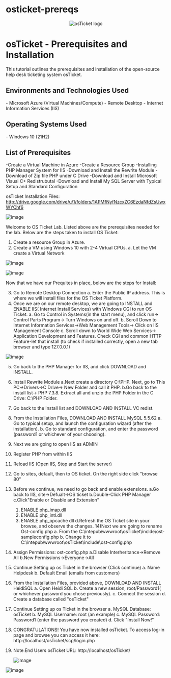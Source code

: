 # osticket-prereqs

<p align="center">
<img src="https://i.imgur.com/Clzj7Xs.png" alt="osTicket logo"/>
</p>

<h1>osTicket - Prerequisites and Installation</h1>
This tutorial outlines the prerequisites and installation of the open-source help desk ticketing system osTicket.<br />


<h2>Environments and Technologies Used</h2>
- Microsoft Azure (Virtual Machines/Compute)
- Remote Desktop
- Internet Information Services (IIS)

<h2>Operating Systems Used </h2>
- Windows 10</b> (21H2)

<h2>List of Prerequisites</h2>
-Create a Virtual Machine in Azure 
  -Create a Resource Group
-Installing PHP Manager System for IIS
-Download and Install the Rewrite Module
-Download of Zip file PHP under C Drive
-Download and Install Microsoft Visual C+ Redistrubutal 
-Download and Install My SQL Server with Typical Setup and Standard Configuration

osTicket Installation Files:
http://drive.google.com/drive/u/1/folders/1APMfNyfNzcxZC6EzdaNfdZsUwxWYChf6

![image](https://github.com/mroesberry988/osticket-prereqs/assets/134666751/9267e7e1-42c8-4709-8a10-9e618bef2faf)


Welcome to OS Ticket Lab. Listed above are the prerequisites needed for the lab. Below are the steps taken to install OS Ticket:

1) Create a resource Group in Azure.
2) Create a VM using Windows 10 with 2-4 Virtual CPUs.
   a. Let the VM create a Virtual Network

![image](https://github.com/mroesberry988/osticket-prereqs/assets/134666751/911952b2-0af2-4758-8e14-1a9ef14041d3)

![image](https://github.com/mroesberry988/osticket-prereqs/assets/134666751/f2c2f459-f71b-4d00-9631-d2e141a23972)


Now that we have our Prequites in place, below are the steps for Install:

3) Go to Remote Desktop Connection
   a. Enter the Public IP address. This is where we will install files for the OS Ticket Platform.
4) Once we are on our remote desktop, we are going to INSTALL and ENABLE IIS( Internet Install Services) with Windows CGI to run OS Ticket.
   a. Go to Control in Systems(in the start menu), and click run-> Control Parts Program-> Turn Windows on and off.
   b. Scroll Down to Internet Information Services->Web Management Tools-> Click on IIS Management Console
   c. Scroll down to World Wide Web Services-> Application Development and Features. Check CGI and common HTTP Feature-let that install (to check if installed correctly, open a new tab browser and type 127.0.0.1)

![image](https://github.com/mroesberry988/osticket-prereqs/assets/134666751/fde07ccc-33af-4de4-89e6-fa3bc25902fb)


5) Go back to the PHP Manager for IIS, and click DOWNLOAD and INSTALL.
6) Install Rewrite Module
   a.Next create a directory C:\\PHP. Next, go to This PC->Drivers->C Drive-> New Folder and call it PHP.
   b.Go back to the install list-> PHP 7.3.8. Extract all and unzip the PHP Folder in the C Drive: C:\\PHP Folder.
7) Go back to the Install list and DOWNLOAD AND INSTALL VC redist.
8) From the Installation Files, DOWNLOAD AND INSTALL MySQL 5.5.62
   a. Go to typical setup, and launch the configuration wizard (after the installation).
   b. Go to standard configuration, and enter the password (password1 or whichever of your choosing).
9) Next we are going to open IIS as ADMIN
10) Register PHP from within IIS
11) Reload IIS (Open IIS, Stop and Start the server)
12) Go to sites, default, then to OS ticket. On the right side click "browse 80"
13) Before we continue, we need to go back and enable extensions.
    a.Go back to IIS, site->Defualt->OS ticket
    b.Double-Click PHP Manager
    c.Click"Enable or Disable and Extension"
      1. ENABLE php_imap.dll
      2. ENABLE php_intl.dll
      3. ENABLE php_opcache dll
    d.Refresh the OS Ticket site in your browse, and observe the changes.
14)Next we are going to rename Ost-config.php
   a. From the C:\intepub\wwwroot\osTicket\inclde\ost-sampleconfig.php
   b. Change it to C:\intepub\wwwroot\osTicket\include\ost-config.php
15) Assign Permissions: ost-config.php
    a.Disable Interheritance->Remove All
    b.New Permissions->Everyone->All
16) Continue Setting up os Ticket in the browser (Click continue)
    a. Name Helpdesk
    b. Default Email (emails from customers)
17) From the Installation Files, provided above, DOWNLOAD AND INSTALL HeidiSQL
    a. Open Heidi SQL
    b. Create a new session, root/Password1( or whichever password you chose previously).
    c. Connect the session
    d. Create a database called "osTicket"
18) Continue Setting up os Ticket in the browser
    a. MySQL Database: osTicket
    b. MySQL Username: root (an example)
    c. MySQL Password: Password1 (enter the password you created)
    d. Click "Install Now!"
19) CONGRATULATIONS! You have now installed osTicket. To access log-in page and browse you can access it here: http://localhost/osTicket/scp/login.php
20) Note:End Users osTicket URL: http://localhost/osTicket/

    ![image](https://github.com/mroesberry988/osticket-prereqs/assets/134666751/4d55c627-e589-4067-a952-47af4bfa903e)





![image](https://github.com/mroesberry988/osticket-prereqs/assets/134666751/9267e7e1-42c8-4709-8a10-9e618bef2faf)
